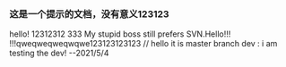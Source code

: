 ### 这是一个提示的文档，没有意义123123
hello!
12312312
333
My stupid boss still prefers SVN.Hello!!!
!!!qweqweqweqwqwe123123123123
//
hello it is master branch
dev : i am testing the dev! --2021/5/4
